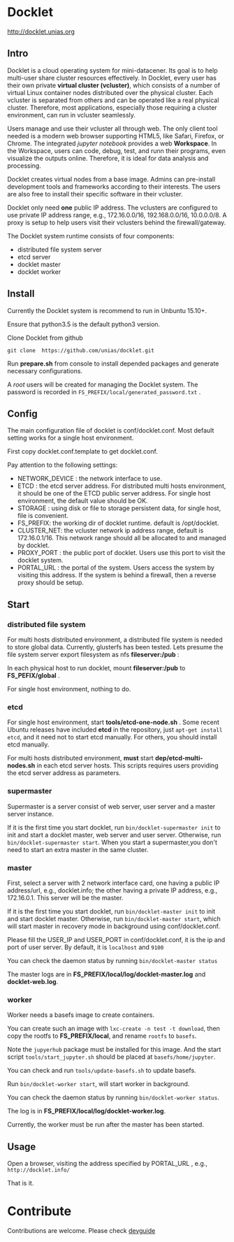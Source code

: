 # Docklet 

http://docklet.unias.org

## Intro

Docklet is a cloud operating system for mini-datacener. Its goal is to
help multi-user share cluster resources effectively.  In Docklet, every
user has their own private **virtual cluster (vcluster)**, which
consists of a number of virtual Linux container nodes distributed over
the physical cluster. Each vcluster is separated from others and can be
operated like a real physical cluster. Therefore, most applications,
especially those requiring a cluster environment, can run in vcluster
seamlessly. 

Users manage and use their vcluster all through web. The only client
tool needed is a modern web browser supporting HTML5, like Safari,
Firefox, or Chrome.  The integrated *jupyter notebook* provides a web
**Workspace**. In the Workspace, users can code, debug, test, 
and runn their programs, even visualize the outputs online. 
Therefore, it is ideal for data analysis and processing.

Docklet creates virtual nodes from a base image. Admins can 
pre-install development tools and frameworks according to their
interests. The users are also free to install their specific software 
in their vcluster.

Docklet only need **one** public IP address. The vclusters are
configured to use private IP address range, e.g., 172.16.0.0/16,
192.168.0.0/16, 10.0.0.0/8. A proxy is setup to help
users visit their vclusters behind the firewall/gateway. 

The Docklet system runtime consists of four components:

- distributed file system server
- etcd server
- docklet master
- docklet worker

## Install

Currently the Docklet system is recommend to run in Unbuntu 15.10+.

Ensure that python3.5 is the default python3 version.

Clone Docklet from github

```
git clone  https://github.com/unias/docklet.git
```

Run **prepare.sh** from console to install depended packages and
generate necessary configurations. 

A *root* users will be created for managing the Docklet system. The
password is recorded in `FS_PREFIX/local/generated_password.txt` .

## Config ##

The main configuration file of docklet is conf/docklet.conf. Most
default setting works for a single host environment. 

First copy docklet.conf.template to get docklet.conf.

Pay attention to the following settings:

- NETWORK_DEVICE : the network interface to use. 
- ETCD : the etcd server address. For distributed multi hosts
  environment, it should be one of the ETCD public server address.
  For single host environment, the default value should be OK.
- STORAGE : using disk or file to storage persistent data, for
  single host, file is convenient.
- FS_PREFIX: the working dir of docklet runtime. default is
  /opt/docklet.
- CLUSTER_NET: the vcluster network ip address range, default is
  172.16.0.1/16. This network range should all be allocated to  and 
  managed by docklet. 
- PROXY_PORT : the public port of docklet. Users use
  this port to visit the docklet system.
- PORTAL_URL : the portal of the system. Users access the system
  by visiting this address. If the system is behind a firewall, then
  a reverse proxy should be setup.

## Start ##

### distributed file system ###

For multi hosts distributed environment, a distributed file system is
needed to store global data. Currently, glusterfs has been tested. 
Lets presume the file system server export filesystem as nfs
**fileserver:/pub** :

In each physical host to run docklet, mount **fileserver:/pub** to
**FS_PEFIX/global** .

For single host environment, nothing to do.

### etcd ###

For single host environment, start **tools/etcd-one-node.sh** . Some recent
Ubuntu releases have included **etcd** in the repository, just `apt-get
install etcd`, and it need not to start etcd manually. For others, you 
should install etcd manually.

For multi hosts distributed environment, **must** start
**dep/etcd-multi-nodes.sh** in each etcd server hosts. This scripts
requires users providing the etcd server address as parameters.

### supermaster ###
Supermaster is a server consist of web server, user server and a master server instance.

If it is the first time you start docklet, run `bin/docklet-supermaster init`
to init and start a docklet master, web server and user server. Otherwise, run `bin/docklet-supermaster start`.
When you start a supermaster,you don't need to start an extra master in the same cluster.

### master ###

First, select a server with 2 network interface card, one having a
public IP address/url, e.g., docklet.info; the other having a private IP
address, e.g., 172.16.0.1. This server will be the master.

If it is the first time you start docklet, run `bin/docklet-master init`
to init and start docklet master. Otherwise, run  `bin/docklet-master start`, 
which will start master in recovery mode in background using 
conf/docklet.conf. 

Please fill the USER_IP and USER_PORT in conf/docklet.conf, it is the ip and port of user server.
By default, it is `localhost` and `9100`

You can check the daemon status by running `bin/docklet-master status`

The master logs are in **FS_PREFIX/local/log/docklet-master.log** and
**docklet-web.log**.

### worker ###

Worker needs a basefs image to create containers.

You can create such an image with `lxc-create -n test -t download`, 
then copy the rootfs to **FS_PREFIX/local**, and rename `rootfs` 
to `basefs`.

Note the `jupyerhub` package must be installed for this image.  And the 
start script `tools/start_jupyter.sh` should be placed at
`basefs/home/jupyter`.

You can check and run `tools/update-basefs.sh` to update basefs.

Run `bin/docklet-worker start`, will start worker in background.

You can check the daemon status by running `bin/docklet-worker status`.

The log is in **FS_PREFIX/local/log/docklet-worker.log**.

Currently, the worker must be run after the master has been started.

## Usage ##

Open a browser, visiting the address specified by PORTAL_URL , 
e.g., ` http://docklet.info/ `

That is it.

# Contribute #

Contributions are welcome. Please check [devguide](doc/devguide/devguide.md)
